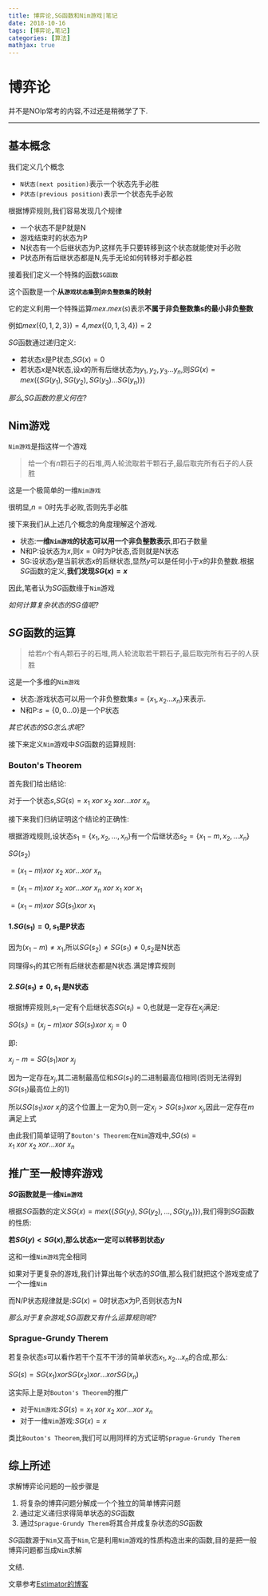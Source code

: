 ```yaml
---
title: 博弈论,SG函数和Nim游戏|笔记
date: 2018-10-16
tags: [博弈论,笔记]
categories: [算法]
mathjax: true
---
```


# 博弈论

并不是NOIp常考的内容,不过还是稍微学了下.

***

## 基本概念

我们定义几个概念

- `N状态(next position)`表示一个状态先手必胜
- `P状态(previous position)`表示一个状态先手必败

根据博弈规则,我们容易发现几个规律

- 一个状态不是P就是N
- 游戏结束时的状态为P
- N状态有一个后继状态为P,这样先手只要转移到这个状态就能使对手必败
- P状态所有后继状态都是N,先手无论如何转移对手都必胜

接着我们定义一个特殊的函数`SG函数`

这个函数是一个**从`游戏状态集`到`非负整数集`的映射**

它的定义利用一个特殊运算$mex$.$mex(s)$表示**不属于非负整数集s的最小非负整数**

例如$mex(\{0,1,2,3\})=4$,$mex(\{0,1,3,4\})=2$

$SG$函数通过递归定义:

- 若状态$x$是P状态,$SG(x)=0$
- 若状态$x$是N状态,设$x$的所有后继状态为$y_1,y_2,y_3\dots y_n$,则$SG(x)=mex(\{SG(y_1),SG(y_2),SG(y_3)\dots SG(y_n)\})$

*那么,$SG$函数的意义何在?*

## Nim游戏

`Nim游戏`是指这样一个游戏

> 给一个有$n$颗石子的石堆,两人轮流取若干颗石子,最后取完所有石子的人获胜

这是一个极简单的一维`Nim游戏`

很明显,$n=0$时先手必败,否则先手必胜

接下来我们从上述几个概念的角度理解这个游戏.

- 状态:**一维`Nim游戏`的状态可以用一个非负整数表示**,即石子数量
- N和P:设状态为$x$,则$x=0$时为P状态,否则就是N状态
- SG:设状态$y$是当前状态$x$的后继状态,显然$y$可以是任何小于$x$的非负整数.根据$SG$函数的定义,**我们发现$SG(x)=x$**

因此,笔者认为$SG$函数缘于`Nim`游戏

*如何计算复杂状态的$SG$值呢?*

## $SG$函数的运算

> 给若$n$个有$A_i$颗石子的石堆,两人轮流取若干颗石子,最后取完所有石子的人获胜

这是一个多维的`Nim游戏`

- 状态:游戏状态可以用一个非负整数集$s=\{x_1,x_2\dots x_n\}$来表示.
- N和P:$s=\{0,0\dots 0\}$是一个P状态

*其它状态的$SG$怎么求呢?*

接下来定义`Nim`游戏中$SG$函数的运算规则:

### Bouton's Theorem

首先我们给出结论:

对于一个状态$s$,$SG(s)=x_1\ xor\ x_2\ xor... xor\ x_n$

接下来我们归纳证明这个结论的正确性:

根据游戏规则,设状态$s_1=\{x_1,x_2,\dots ,x_n\}$有一个后继状态$s_2=\{x_1-m,x_2,\dots x_n\}$

$SG(s_2)$

$=(x_1-m)xor\ x_2\ xor\dots xor\ x_n$

$=(x_1-m)xor\ x_2\ xor\dots xor\ x_n\ xor\ x_1\ xor\ x_1$

$=(x_1-m)xor\ SG(s_1)xor\ x_1$

#### 1.$SG(s_1)=0,s_1$是P状态

因为$(x_1-m)\neq x_1$,所以$SG(s_2)\neq SG(s_1)\neq 0$,$s_2$是N状态

同理得$s_1$的其它所有后继状态都是N状态.满足博弈规则

#### 2.$SG(s_1)\neq 0,s_1$ 是N状态

根据博弈规则,$s_1$一定有个后继状态$SG(s_i)=0$,也就是一定存在$x_j$满足:

$SG(s_i)=(x_j-m)xor\ SG(s_1)xor\ x_j=0$

即:

$x_j-m=SG(s_1)xor\ x_j$

因为一定存在$x_j$,其二进制最高位和$SG(s_1)$的二进制最高位相同(否则无法得到$SG(s_1)$最高位上的$1$)

所以$SG(s_1)xor\ x_j$的这个位置上一定为$0$,则一定$x_j>SG(s_1)xor\ x_j$,因此一定存在$m$满足上式

由此我们简单证明了`Bouton's Theorem`:在`Nim`游戏中,$SG(s)=x_1\ xor\ x_2\ xor... xor\ x_n$

## 推广至一般博弈游戏

**$SG$函数就是一维`Nim游戏`**

根据$SG$函数的定义$SG(x)=mex(\{SG(y_1),SG(y_2),\dots ,SG(y_n)\})$,我们得到$SG$函数的性质:

**若$SG(y)<SG(x)$,那么状态$x$一定可以转移到状态$y$**

这和一维`Nim游戏`完全相同

如果对于更复杂的游戏,我们计算出每个状态的$SG$值,那么我们就把这个游戏变成了一个一维`Nim`

而N/P状态规律就是:$SG(x)=0$时状态$x$为P,否则状态为N

*那么对于复杂游戏,$SG$函数又有什么运算规则呢?*

### Sprague-Grundy Therem

若复杂状态$s$可以看作若干个互不干涉的简单状态$x_1,x_2\dots x_n$的合成,那么:

$SG(s)=SG(x_1)xorSG(x_2)xor\dots xorSG(x_n)$

这实际上是对`Bouton's Theorem`的推广

- 对于`Nim游戏`:$SG(s)=x_1\ xor\ x_2\ xor... xor\ x_n$
- 对于一维`Nim`游戏:$SG(x)=x$

类比`Bouton's Theorem`,我们可以用同样的方式证明`Sprague-Grundy Therem`

## 综上所述

求解博弈论问题的一般步骤是

1. 将复杂的博弈问题分解成一个个独立的简单博弈问题
2. 通过定义递归求得简单状态的$SG$函数
3. 通过`Sprague-Grundy Therem`将其合并成复杂状态的$SG$函数

$SG$函数源于`Nim`又高于`Nim`,它是利用`Nim`游戏的性质构造出来的函数,目的是把一般博弈问题都当成`Nim`求解

文结.

文章参考[Estimator的博客](http://www.cnblogs.com/Mathics/p/3948482.html)
